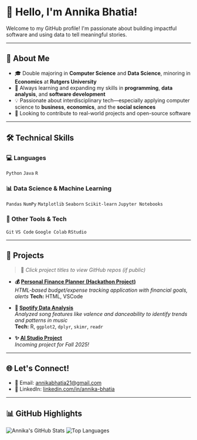 # 👋 Hello, I'm Annika Bhatia!

Welcome to my GitHub profile! I'm passionate about building impactful software and using data to tell meaningful stories.

---

## 📌 About Me
- 🎓 Double majoring in **Computer Science** and **Data Science**, minoring in **Economics** at **Rutgers University**
- 🌱 Always learning and expanding my skills in **programming**, **data analysis**, and **software development**
- 💡 Passionate about interdisciplinary tech—especially applying computer science to **business**, **economics**, and the **social sciences**
- 🤝 Looking to contribute to real-world projects and open-source software

---

## 🛠️ Technical Skills

### 💻 Languages
`Python` `Java` `R`

### 📊 Data Science & Machine Learning
`Pandas` `NumPy` `Matplotlib` `Seaborn` `Scikit-learn` `Jupyter Notebooks`

### 🔧 Other Tools & Tech
`Git` `VS Code` `Google Colab` `RStudio`

---

## 🚀 Projects

> 🔗 *Click project titles to view GitHub repos (if public)*

- **💰 [Personal Finance Planner (Hackathon Project)](https://github.com/annikabhatia/SavvySpending)**  
  _HTML-based budget/expense tracking application with financial goals, alerts_
  **Tech:** HTML, VSCode


- **🎵 [Spotify Data Analysis](https://github.com/annikabhatia/spotify_analysis/blob/main/README.md)**  
  _Analyzed song features like valence and danceability to identify trends and patterns in music_  
  **Tech:** R, `ggplot2`, `dplyr`, `skimr`, `readr`

- **✨ [AI Studio Project](https://github.com/annikabhatia/ai_studio_project)**  
  _Incoming project for Fall 2025!_  
  
---

## 🌐 Let's Connect!

- 📧 Email: [annikabhatia21@gmail.com](mailto:annikabhatia21@gmail.com)  
- 💼 LinkedIn: [linkedin.com/in/annika-bhatia](https://www.linkedin.com/in/annika-bhatia)

---

## 📊 GitHub Highlights

<!-- Replace with actual widgets if you enable GitHub Readme Stats -->
![Annika's GitHub Stats](https://github-readme-stats.vercel.app/api?username=annikabhatia&show_icons=true&theme=radical)
![Top Languages](https://github-readme-stats.vercel.app/api/top-langs/?username=annikabhatia&layout=compact&theme=radical)

